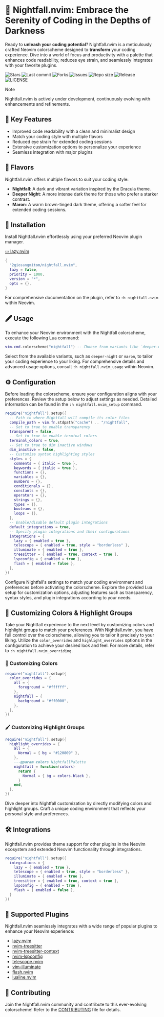 # 🌌 Nightfall.nvim: Embrace the Serenity of Coding in the Depths of Darkness

Ready to **unleash your coding potential**? Nightfall.nvim is a meticulously crafted Neovim colorscheme designed to **transform** your coding experience. Dive into a world of focus and productivity with a palette that enhances code readability, reduces eye strain, and seamlessly integrates with your favorite plugins.

![Stars](https://img.shields.io/github/stars/2giosangmitom/nightfall.nvim?style=for-the-badge&logo=apachespark&color=C9CBFF&logoColor=D9E0EE&labelColor=302D41)
![Last commit](https://img.shields.io/github/last-commit/2giosangmitom/nightfall.nvim?style=for-the-badge&logo=github&color=7dc4e4&logoColor=D9E0EE&labelColor=302D41)
![Forks](https://img.shields.io/github/forks/2giosangmitom/nightfall.nvim?style=for-the-badge&logo=starship&color=8bd5ca&logoColor=D9E0EE&labelColor=302D41)
![Issues](https://img.shields.io/github/issues/2giosangmitom/nightfall.nvim?style=for-the-badge&logo=lightning&color=8bd5ca&logoColor=D9E0EE&labelColor=302D41)
![Repo size](https://img.shields.io/github/repo-size/2giosangmitom/nightfall.nvim?color=%23DDB6F2&label=SIZE&logo=codesandbox&style=for-the-badge&logoColor=D9E0EE&labelColor=302D41)
![Release](https://img.shields.io/github/v/release/2giosangmitom/nightfall.nvim?style=for-the-badge&logo=gitbook&color=8bd5ca&logoColor=D9E0EE&labelColor=302D41)
![LICENSE](https://img.shields.io/github/license/2giosangmitom/nightfall.nvim?style=for-the-badge&logo=alpinedotjs&color=ee999f&logoColor=D9E0EE&labelColor=302D41)

> [!NOTE]
> Nightfall.nvim is actively under development, continuously evolving with enhancements and refinements.

## 🌟 Key Features

- Improved code readability with a clean and minimalist design
- Match your coding style with multiple flavors
- Reduced eye strain for extended coding sessions
- Extensive customization options to personalize your experience
- Seamless integration with major plugins

## 🎨 Flavors

Nightfall.nvim offers multiple flavors to suit your coding style:

- **Nightfall**: A dark and vibrant variation inspired by the Dracula theme.
- **Deeper Night**: A more intense dark theme for those who prefer a starker contrast.
- **Maron**: A warm brown-tinged dark theme, offering a softer feel for extended coding sessions.

## 🚀 Installation

Install Nightfall.nvim effortlessly using your preferred Neovim plugin manager.

[💤 lazy.nvim](https://github.com/folke/lazy.nvim)

```lua
{
  "2giosangmitom/nightfall.nvim",
  lazy = false,
  priority = 1000,
  version = "*",
  opts = {},
}
```

For comprehensive documentation on the plugin, refer to `:h nightfall.nvim` within Neovim.

## 🖋️ Usage

To enhance your Neovim environment with the Nightfall colorscheme, execute the following Lua command:

```lua
vim.cmd.colorscheme("nightfall") -- Choose from variants like `deeper-night` or `maron`
```

Select from the available variants, such as `deeper-night` or `maron`, to tailor your coding experience to your liking. For comprehensive details and advanced usage options, consult `:h nightfall.nvim_usage` within Neovim.

## ⚙️ Configuration

Before loading the colorscheme, ensure your configuration aligns with your preferences. Review the setup below to adjust settings as needed. Detailed information can be found in the `:h nightfall.nvim_setup` command.

```lua
require("nightfall").setup({
  -- Path to where Nightfall will compile its color files
  compile_path = vim.fn.stdpath("cache") .. "/nightfall",
  -- Set to true to enable transparency
  transparent = false,
  -- Set to true to enable terminal colors
  terminal_colors = true,
  -- Set to true to dim inactive windows
  dim_inactive = false,
  -- Customize syntax highlighting styles
  styles = {
    comments = { italic = true },
    keywords = { italic = true },
    functions = {},
    variables = {},
    numbers = {},
    conditionals = {},
    constants = {},
    operators = {},
    strings = {},
    types = {},
    booleans = {},
    loops = {},
  },
  -- Enable/disable default plugin integrations
  default_integrations = true,
  -- Specify plugin integrations and their configurations
  integrations = {
    lazy = { enabled = true },
    telescope = { enabled = true, style = "borderless" },
    illuminate = { enabled = true },
    treesitter = { enabled = true, context = true },
    lspconfig = { enabled = true },
    flash = { enabled = false },
  },
})
```

Configure Nightfall's settings to match your coding environment and preferences before activating the colorscheme. Explore the provided Lua setup for customization options, adjusting features such as transparency, syntax styles, and plugin integrations according to your needs.

## 🎨 Customizing Colors & Highlight Groups

Take your Nightfall experience to the next level by customizing colors and highlight groups to match your preferences. With Nightfall.nvim, you have full control over the colorscheme, allowing you to tailor it precisely to your liking. Utilize the `color_overrides` and `highlight_overrides` options in the configuration to achieve your desired look and feel. For more details, refer to `:h nightfall.nvim_overriding`.

### 🌈 Customizing Colors

```lua
require("nightfall").setup({
  color_overrides = {
    all = {
      foreground = "#ffffff",
    },
    nightfall = {
      background = "#ff0000",
    },
  },
})
```

### 🖌️ Customizing Highlight Groups

```lua
require("nightfall").setup({
  highlight_overrides = {
    all = {
      Normal = { bg = "#120809" },
    },
    ---@param colors NightfallPalette
    nightfall = function(colors)
      return {
        Normal = { bg = colors.black },
      }
    end,
  },
})
```

Dive deeper into Nightfall customization by directly modifying colors and highlight groups. Craft a unique coding environment that reflects your personal style and preferences.

## 🛠️ Integrations

Nightfall.nvim provides theme support for other plugins in the Neovim ecosystem and extended Neovim functionality through integrations.

```lua
require("nightfall").setup({
  integrations = {
    lazy = { enabled = true },
    telescope = { enabled = true, style = "borderless" },
    illuminate = { enabled = true },
    treesitter = { enabled = true, context = true },
    lspconfig = { enabled = true },
    flash = { enabled = false },
  }
})
```

## 🪼 Supported Plugins

Nightfall.nvim seamlessly integrates with a wide range of popular plugins to enhance your Neovim experience:

- [lazy.nvim](https://github.com/folke/lazy.nvim)
- [nvim-treesitter](https://github.com/nvim-treesitter/nvim-treesitter)
- [nvim-treesitter-context](https://github.com/nvim-treesitter/nvim-treesitter-context)
- [nvim-lspconfig](https://github.com/neovim/nvim-lspconfig)
- [telescope.nvim](https://github.com/nvim-telescope/telescope.nvim)
- [vim-illuminate](https://github.com/RRethy/vim-illuminate)
- [flash.nvim](https://github.com/folke/flash.nvim)
- [lualine.nvim](https://github.com/nvim-lualine/lualine.nvim)

## 🤝 Contributing

Join the Nightfall.nvim community and contribute to this ever-evolving colorscheme! Refer to the [CONTRIBUTING](./CONTRIBUTING.md) file for details.
